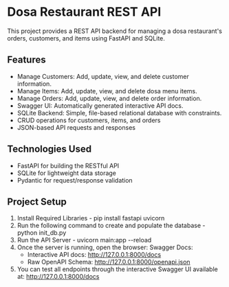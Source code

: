 # Dosa Restaurant REST API

This project provides a REST API backend for managing a dosa restaurant's orders, customers, and items using FastAPI and SQLite.

## Features

- Manage Customers: Add, update, view, and delete customer information.
- Manage Items: Add, update, view, and delete dosa menu items.
- Manage Orders: Add, update, view, and delete order information.
- Swagger UI: Automatically generated interactive API docs.
- SQLite Backend: Simple, file-based relational database with constraints.
- CRUD operations for customers, items, and orders
- JSON-based API requests and responses

## Technologies Used

- FastAPI for building the RESTful API
- SQLite for lightweight data storage
- Pydantic for request/response validation

## Project Setup

1. Install Required Libraries - pip install fastapi uvicorn
2. Run the following command to create and populate the database - python init_db.py
3. Run the API Server - uvicorn main:app --reload
4. Once the server is running, open the browser: Swagger Docs:
   - Interactive API docs: http://127.0.0.1:8000/docs
   - Raw OpenAPI Schema: http://127.0.0.1:8000/openapi.json
5. You can test all endpoints through the interactive Swagger UI available at: http://127.0.0.1:8000/docs


